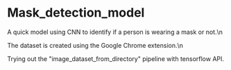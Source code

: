 # Mask_detection_model
A quick model using CNN to identify if a person is wearing a mask or not.\n

The dataset is created using the Google Chrome extension.\n

Trying out the "image_dataset_from_directory" pipeline with tensorflow API.

